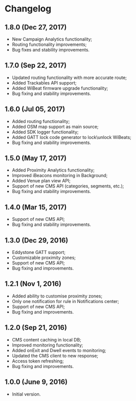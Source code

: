Changelog
=====================
## 1.8.0 (Dec 27, 2017)
- New Campaign Analytics functionality;
- Routing functionality improvements;
- Bug fixes and stability improvements.

## 1.7.0 (Sep 22, 2017)
- Updated routing functionality with more accurate route;
- Added Trackables API support;
- Added WiBeat firmware upgrade functionality;
- Bug fixing and stability improvements.

## 1.6.0 (Jul 05, 2017)
- Added routing functionality;
- Added OSM map support as main source;
- Added SDK logger functionality;
- Added GATT lock code generator to lock\unlock WiBeats;
- Bug fixing and stability improvements.

## 1.5.0 (May 17, 2017)
- Added Proximity Analytics functionality;
- Improved iBeacons monitoring in Background;
- Added Venue plan view API;
- Support of new CMS API (categories, segments, etc.);
- Bug fixing and stability improvements.

## 1.4.0 (Mar 15, 2017)
- Support of new CMS API;
- Bug fixing and stability improvements.

## 1.3.0 (Dec 29, 2016)
- Eddystone GATT support;
- Customizable proximity zones;
- Support of new CMS API;
- Bug fixing and improvements.

## 1.2.1 (Nov 1, 2016)
- Added ability to customise proximity zones;
- Only one notification for rule in Notifications center;
- Support of new CMS API;
- Bug fixing and improvements.

## 1.2.0 (Sep 21, 2016)
- CMS content caching in local DB;
- Improved monitoring functionality;
- Added onExit and Dwell events to monitoring;
- Updated the CMS client to new response;
- Access token refreshing;
- Bug fixing and improvements.

## 1.0.0 (June 9, 2016)
- Initial version.
